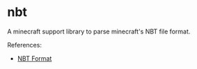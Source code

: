 nbt
===

A minecraft support library to parse minecraft's NBT file format.

References:

 - [NBT Format](http://www.minecraftwiki.net/wiki/NBT_format)
